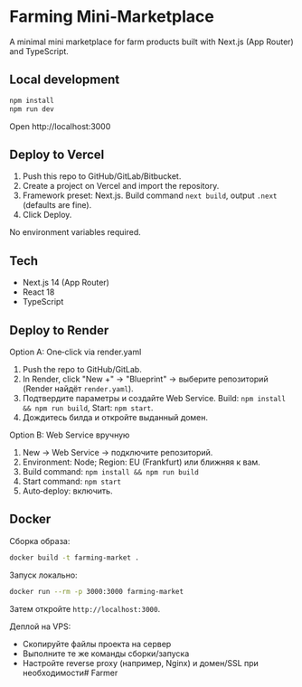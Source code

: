 # Farming Mini-Marketplace

A minimal mini marketplace for farm products built with Next.js (App Router) and TypeScript.

## Local development

```bash
npm install
npm run dev
```

Open http://localhost:3000

## Deploy to Vercel

1. Push this repo to GitHub/GitLab/Bitbucket.
2. Create a project on Vercel and import the repository.
3. Framework preset: Next.js. Build command `next build`, output `.next` (defaults are fine).
4. Click Deploy.

No environment variables required.

## Tech
- Next.js 14 (App Router)
- React 18
- TypeScript

## Deploy to Render

Option A: One‑click via render.yaml

1. Push the repo to GitHub/GitLab.
2. In Render, click "New +" → "Blueprint" → выберите репозиторий (Render найдёт `render.yaml`).
3. Подтвердите параметры и создайте Web Service. Build: `npm install && npm run build`, Start: `npm start`.
4. Дождитесь билда и откройте выданный домен.

Option B: Web Service вручную

1. New → Web Service → подключите репозиторий.
2. Environment: Node; Region: EU (Frankfurt) или ближняя к вам.
3. Build command: `npm install && npm run build`
4. Start command: `npm start`
5. Auto‑deploy: включить.

## Docker

Сборка образа:
```bash
docker build -t farming-market .
```

Запуск локально:
```bash
docker run --rm -p 3000:3000 farming-market
```

Затем откройте `http://localhost:3000`.

Деплой на VPS:
- Скопируйте файлы проекта на сервер
- Выполните те же команды сборки/запуска
- Настройте reverse proxy (например, Nginx) и домен/SSL при необходимости#   F a r m e r  
 